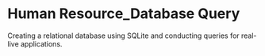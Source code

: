 # Human Resource_Database Query
 
Creating a relational database using SQLite and conducting queries for real-live applications.

